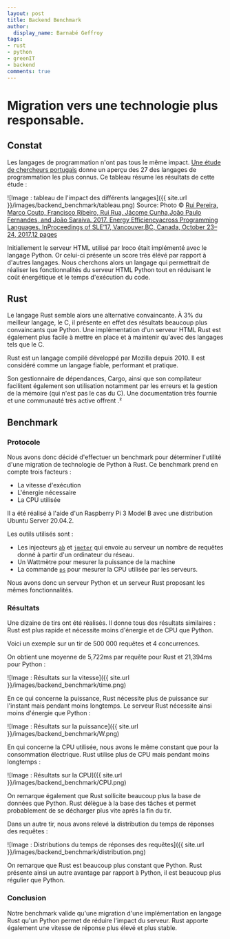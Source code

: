 ```yaml
---
layout: post
title: Backend Benchmark
author:
  display_name: Barnabé Geffroy
tags:
- rust
- python
- greenIT
- backend
comments: true
---
```



# Migration vers une technologie plus responsable.

## Constat

Les langages de programmation n'ont pas tous le même impact. [Une étude de chercheurs portugais](https://sites.google.com/view/energy-efficiency-languages) donne un aperçu des 27 des langages de programmation les plus connus. Ce tableau résume les résultats de cette étude :

![Image : tableau de l'impact des différents langages]({{ site.url }}/images/backend_benchmark/tableau.png)
Source: Photo © [Rui Pereira, Marco Couto, Francisco Ribeiro, Rui Rua, Jácome Cunha,João Paulo Fernandes, and João Saraiva. 2017. Energy Efficiencyacross Programming Languages. InProceedings of SLE’17, Vancouver,BC, Canada, October 23–24, 2017,12 pages](https://dl.acm.org/doi/10.1145/3136014.3136031)

Initiallement le serveur HTML utilisé par Iroco était implémenté avec le langage Python. Or celui-ci présente un score très élévé par rapport à d'autres langages. Nous cherchons alors un langage qui permettrait de réaliser les fonctionnalités du serveur HTML Python tout en réduisant le coût énergétique et le temps d'exécution du code.

## Rust

Le langage Rust semble alors une alternative convaincante. À 3% du meilleur langage, le C, il présente en effet des résultats beaucoup plus convaincants que Python. Une implémentation d'un serveur HTML Rust est également plus facile à mettre en place et à maintenir qu'avec des langages tels que le C.

Rust est un langage compilé développé par Mozilla depuis 2010. Il est considéré comme un langage fiable, performant et pratique. 

Son gestionnaire de dépendances, Cargo, ainsi que son compilateur facilitent également son utilisation notamment par les erreurs et la gestion de la mémoire (qui n'est pas le cas du C). Une documentation très fournie et une communauté très active offrent .²

## Benchmark 

### Protocole

Nous avons donc décidé d'effectuer un benchmark pour déterminer l'utilité d'une migration de technologie de Python à Rust. Ce benchmark prend en compte trois facteurs : 

* La vitesse d'exécution
* L'énergie nécessaire
* La CPU utilisée

Il a été réalisé à l'aide d'un Raspberry Pi 3 Model B avec une distribution Ubuntu Server 20.04.2.

Les outils utilisés sont :

* Les injecteurs [`ab`](https://httpd.apache.org/docs/2.4/fr/programs/ab.html) et [`jmeter`](https://jmeter.apache.org/) qui envoie au serveur un nombre de requêtes donné à partir d'un ordinateur du réseau.
* Un Wattmètre pour mesurer la puissance de la machine
* La commande [`ps`](https://man7.org/linux/man-pages/man1/ps.1.html) pour mesurer la CPU utilisée par les serveurs. 

Nous avons donc un serveur Python et un serveur Rust proposant les mêmes fonctionnalités.

### Résultats

Une dizaine de tirs ont été réalisés. Il donne tous des résultats similaires : Rust est plus rapide et nécessite moins d'énergie et de CPU que Python.

Voici un exemple sur un tir de 500 000 requêtes et 4 concurrences. 

On obtient une moyenne de 5,722ms par requête pour Rust et 21,394ms pour Python : 

![Image : Résultats sur la vitesse]({{ site.url }}/images/backend_benchmark/time.png)

En ce qui concerne la puissance, Rust nécessite plus de puissance sur l'instant mais pendant moins longtemps. Le serveur Rust nécessite ainsi moins d'énergie que Python : 

![Image : Résultats sur la puissance]({{ site.url }}/images/backend_benchmark/W.png)

En qui concerne la CPU utilisée, nous avons le même constant que pour la consommation électrique. Rust utilise plus de CPU mais pendant moins longtemps : 

![Image : Résultats sur la CPU]({{ site.url }}/images/backend_benchmark/CPU.png)

On remarque également que Rust sollicite beaucoup plus la base de données que Python. Rust délègue à la base des tâches et permet probablement de se décharger plus vite après la fin du tir.

Dans un autre tir, nous avons relevé la distribution du temps de réponses des requêtes : 

![Image : Distributions du temps de réponses des requêtes]({{ site.url }}/images/backend_benchmark/distribution.png)

On remarque que Rust est beaucoup plus constant que Python. Rust présente ainsi un autre avantage par rapport à Python, il est beaucoup plus régulier que Python.  

### Conclusion 

Notre benchmark valide qu'une migration d'une implémentation en langage Rust qu'un Python permet de réduire l'impact du serveur. Rust apporte également une vitesse de réponse plus élevé et plus stable.  